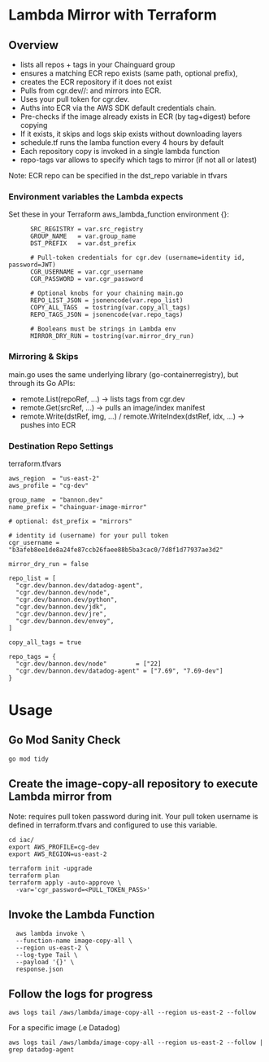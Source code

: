 # Lambda Mirror with Terraform

## Overview

* lists all repos + tags in your Chainguard group
* ensures a matching ECR repo exists (same path, optional prefix),
* creates the ECR repository if it does not exist
* Pulls from cgr.dev/<namespace>/<repo>:<tag> and mirrors into ECR.
* Uses your pull token for cgr.dev.
* Auths into ECR via the AWS SDK default credentials chain.
* Pre-checks if the image already exists in ECR (by tag+digest) before copying
* If it exists, it skips and logs skip exists without downloading layers
* schedule.tf runs the lamba function every 4 hours by default
* Each repository copy is invoked in a single lambda function
* repo-tags var allows to specify which tags to mirror (if not all or latest)

Note: ECR repo can be specified in the dst_repo variable in tfvars

### Environment variables the Lambda expects

Set these in your Terraform aws_lambda_function environment {}:

```
      SRC_REGISTRY = var.src_registry
      GROUP_NAME   = var.group_name
      DST_PREFIX   = var.dst_prefix

      # Pull-token credentials for cgr.dev (username=identity id, password=JWT)
      CGR_USERNAME = var.cgr_username
      CGR_PASSWORD = var.cgr_password

      # Optional knobs for your chaining main.go
      REPO_LIST_JSON = jsonencode(var.repo_list)
      COPY_ALL_TAGS  = tostring(var.copy_all_tags)
      REPO_TAGS_JSON = jsonencode(var.repo_tags)

      # Booleans must be strings in Lambda env
      MIRROR_DRY_RUN = tostring(var.mirror_dry_run)
```

### Mirroring & Skips

main.go uses the same underlying library (go-containerregistry), but through its Go APIs:

* remote.List(repoRef, …) → lists tags from cgr.dev
* remote.Get(srcRef, …) → pulls an image/index manifest
* remote.Write(dstRef, img, …) / remote.WriteIndex(dstRef, idx, …) → pushes into ECR

### Destination Repo Settings 

terraform.tfvars
```
aws_region  = "us-east-2"
aws_profile = "cg-dev"

group_name  = "bannon.dev"
name_prefix = "chainguar-image-mirror"

# optional: dst_prefix = "mirrors"

# identity id (username) for your pull token
cgr_username = "b3afeb8ee1de8a24fe87ccb26faee88b5ba3cac0/7d8f1d77937ae3d2"

mirror_dry_run = false

repo_list = [
  "cgr.dev/bannon.dev/datadog-agent",
  "cgr.dev/bannon.dev/node",
  "cgr.dev/bannon.dev/python",
  "cgr.dev/bannon.dev/jdk",
  "cgr.dev/bannon.dev/jre",
  "cgr.dev/bannon.dev/envoy",
]

copy_all_tags = true

repo_tags = {
  "cgr.dev/bannon.dev/node"        = ["22]
  "cgr.dev/bannon.dev/datadog-agent" = ["7.69", "7.69-dev"]
}
```

# Usage

## Go Mod Sanity Check

```
go mod tidy
```
## Create the image-copy-all repository to execute Lambda mirror from

Note: requires pull token password during init. Your pull token username is defined in terraform.tfvars and configured to use this variable. 

```
cd iac/
export AWS_PROFILE=cg-dev
export AWS_REGION=us-east-2

terraform init -upgrade
terraform plan
terraform apply -auto-approve \
  -var='cgr_password=<PULL_TOKEN_PASS>'
```

## Invoke the Lambda Function

```
  aws lambda invoke \
  --function-name image-copy-all \
  --region us-east-2 \
  --log-type Tail \
  --payload '{}' \
  response.json
```

## Follow the logs for progress 

```
aws logs tail /aws/lambda/image-copy-all --region us-east-2 --follow
```
For a specific image (.e Datadog)
```
aws logs tail /aws/lambda/image-copy-all --region us-east-2 --follow | grep datadog-agent
```